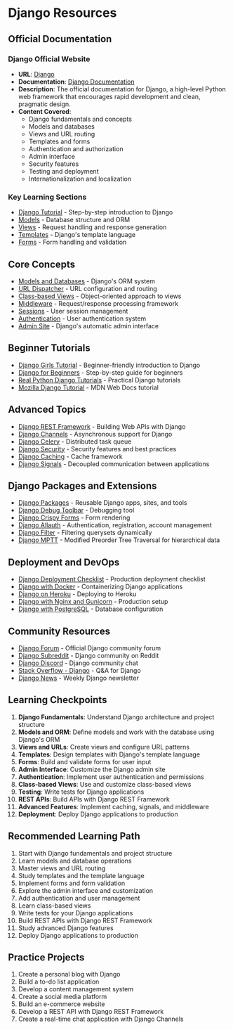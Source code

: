# Django Resources

## Official Documentation

### Django Official Website
- **URL**: [Django](https://www.djangoproject.com/)
- **Documentation**: [Django Documentation](https://docs.djangoproject.com/en/5.1/)
- **Description**: The official documentation for Django, a high-level Python web framework that encourages rapid development and clean, pragmatic design.
- **Content Covered**:
  - Django fundamentals and concepts
  - Models and databases
  - Views and URL routing
  - Templates and forms
  - Authentication and authorization
  - Admin interface
  - Security features
  - Testing and deployment
  - Internationalization and localization

### Key Learning Sections
- [Django Tutorial](https://docs.djangoproject.com/en/5.1/intro/tutorial01/) - Step-by-step introduction to Django
- [Models](https://docs.djangoproject.com/en/5.1/topics/db/models/) - Database structure and ORM
- [Views](https://docs.djangoproject.com/en/5.1/topics/http/views/) - Request handling and response generation
- [Templates](https://docs.djangoproject.com/en/5.1/topics/templates/) - Django's template language
- [Forms](https://docs.djangoproject.com/en/5.1/topics/forms/) - Form handling and validation

## Core Concepts
- [Models and Databases](https://docs.djangoproject.com/en/5.1/topics/db/) - Django's ORM system
- [URL Dispatcher](https://docs.djangoproject.com/en/5.1/topics/http/urls/) - URL configuration and routing
- [Class-based Views](https://docs.djangoproject.com/en/5.1/topics/class-based-views/) - Object-oriented approach to views
- [Middleware](https://docs.djangoproject.com/en/5.1/topics/http/middleware/) - Request/response processing framework
- [Sessions](https://docs.djangoproject.com/en/5.1/topics/http/sessions/) - User session management
- [Authentication](https://docs.djangoproject.com/en/5.1/topics/auth/) - User authentication system
- [Admin Site](https://docs.djangoproject.com/en/5.1/ref/contrib/admin/) - Django's automatic admin interface

## Beginner Tutorials
- [Django Girls Tutorial](https://tutorial.djangogirls.org/en/) - Beginner-friendly introduction to Django
- [Django for Beginners](https://djangoforbeginners.com/) - Step-by-step guide for beginners
- [Real Python Django Tutorials](https://realpython.com/tutorials/django/) - Practical Django tutorials
- [Mozilla Django Tutorial](https://developer.mozilla.org/en-US/docs/Learn/Server-side/Django) - MDN Web Docs tutorial

## Advanced Topics
- [Django REST Framework](https://www.django-rest-framework.org/) - Building Web APIs with Django
- [Django Channels](https://channels.readthedocs.io/en/stable/) - Asynchronous support for Django
- [Django Celery](https://docs.celeryq.dev/en/stable/django/first-steps-with-django.html) - Distributed task queue
- [Django Security](https://docs.djangoproject.com/en/5.1/topics/security/) - Security features and best practices
- [Django Caching](https://docs.djangoproject.com/en/5.1/topics/cache/) - Cache framework
- [Django Signals](https://docs.djangoproject.com/en/5.1/topics/signals/) - Decoupled communication between applications

## Django Packages and Extensions
- [Django Packages](https://djangopackages.org/) - Reusable Django apps, sites, and tools
- [Django Debug Toolbar](https://django-debug-toolbar.readthedocs.io/) - Debugging tool
- [Django Crispy Forms](https://django-crispy-forms.readthedocs.io/) - Form rendering
- [Django Allauth](https://django-allauth.readthedocs.io/) - Authentication, registration, account management
- [Django Filter](https://django-filter.readthedocs.io/) - Filtering querysets dynamically
- [Django MPTT](https://django-mptt.readthedocs.io/) - Modified Preorder Tree Traversal for hierarchical data

## Deployment and DevOps
- [Django Deployment Checklist](https://docs.djangoproject.com/en/5.1/howto/deployment/checklist/) - Production deployment checklist
- [Django with Docker](https://docs.docker.com/samples/django/) - Containerizing Django applications
- [Django on Heroku](https://devcenter.heroku.com/articles/django-app-configuration) - Deploying to Heroku
- [Django with Nginx and Gunicorn](https://docs.djangoproject.com/en/5.1/howto/deployment/wsgi/gunicorn/) - Production setup
- [Django with PostgreSQL](https://docs.djangoproject.com/en/5.1/ref/databases/#postgresql-notes) - Database configuration

## Community Resources
- [Django Forum](https://forum.djangoproject.com/) - Official Django community forum
- [Django Subreddit](https://www.reddit.com/r/django/) - Django community on Reddit
- [Django Discord](https://discord.com/invite/xcRH6mN4fa) - Django community chat
- [Stack Overflow - Django](https://stackoverflow.com/questions/tagged/django) - Q&A for Django
- [Django News](https://django-news.com/) - Weekly Django newsletter

## Learning Checkpoints
1. **Django Fundamentals**: Understand Django architecture and project structure
2. **Models and ORM**: Define models and work with the database using Django's ORM
3. **Views and URLs**: Create views and configure URL patterns
4. **Templates**: Design templates with Django's template language
5. **Forms**: Build and validate forms for user input
6. **Admin Interface**: Customize the Django admin site
7. **Authentication**: Implement user authentication and permissions
8. **Class-based Views**: Use and customize class-based views
9. **Testing**: Write tests for Django applications
10. **REST APIs**: Build APIs with Django REST Framework
11. **Advanced Features**: Implement caching, signals, and middleware
12. **Deployment**: Deploy Django applications to production

## Recommended Learning Path
1. Start with Django fundamentals and project structure
2. Learn models and database operations
3. Master views and URL routing
4. Study templates and the template language
5. Implement forms and form validation
6. Explore the admin interface and customization
7. Add authentication and user management
8. Learn class-based views
9. Write tests for your Django applications
10. Build REST APIs with Django REST Framework
11. Study advanced Django features
12. Deploy Django applications to production

## Practice Projects
1. Create a personal blog with Django
2. Build a to-do list application
3. Develop a content management system
4. Create a social media platform
5. Build an e-commerce website
6. Develop a REST API with Django REST Framework
7. Create a real-time chat application with Django Channels
